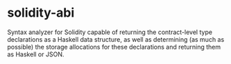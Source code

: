 # solidity-abi
Syntax analyzer for Solidity capable of returning the contract-level type declarations as a Haskell data structure, as well as determining (as much as possible) the storage allocations for these declarations and returning them as Haskell or JSON.
